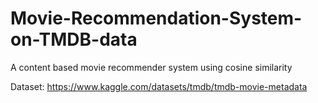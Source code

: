 # Movie-Recommendation-System-on-TMDB-data

A content based movie recommender system using cosine similarity

Dataset: https://www.kaggle.com/datasets/tmdb/tmdb-movie-metadata
